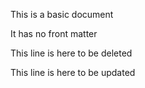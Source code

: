 This is a basic document

It has no front matter

This line is here to be deleted

This line is here to be updated
